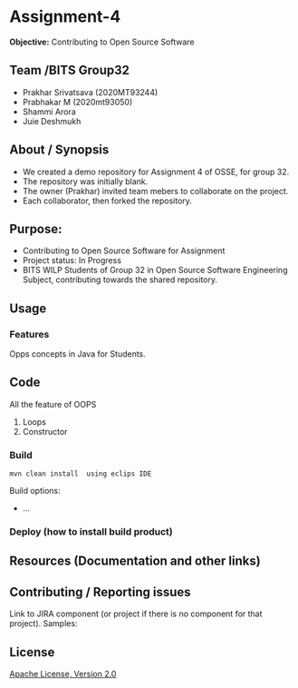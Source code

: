 # Assignment-4
**Objective:** Contributing to Open Source Software

## Team /BITS Group32 
* Prakhar Srivatsava (2020MT93244)
* Prabhakar M  (2020mt93050)
* Shammi Arora
* Juie Deshmukh


## About / Synopsis

* We created a demo repository for Assignment 4 of OSSE, for group 32.
* The repository was initially blank.
* The owner (Prakhar) invited team mebers to collaborate on the project.
* Each collaborator, then forked the repository.


## Purpose:
* Contributing to Open Source Software for Assignment
* Project status: In Progress
* BITS WILP Students of Group 32 in Open Source Software Engineering Subject, contributing towards the shared repository.


## Usage

### Features
Opps concepts in Java for Students.

## Code
All the feature of OOPS 
1) Loops
2) Constructor


### Build

    mvn clean install  using eclips IDE

Build options:

* ...

### Deploy (how to install build product)

## Resources (Documentation and other links)

## Contributing / Reporting issues

Link to JIRA component (or project if there is no component for that project). Samples:

## License

[Apache License, Version 2.0](http://www.apache.org/licenses/LICENSE-2.0.html)



